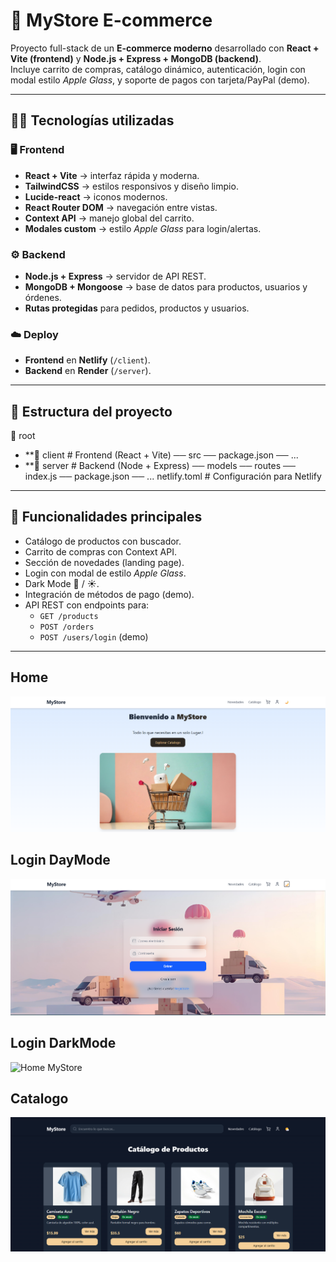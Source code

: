 # 🛒 MyStore E-commerce

Proyecto full-stack de un **E-commerce moderno** desarrollado con **React + Vite (frontend)** y **Node.js + Express + MongoDB (backend)**.  
Incluye carrito de compras, catálogo dinámico, autenticación, login con modal estilo *Apple Glass*, y soporte de pagos con tarjeta/PayPal (demo).

---

## 👩‍💻 Tecnologías utilizadas

### 🖥️ Frontend
- **React + Vite** → interfaz rápida y moderna.
- **TailwindCSS** → estilos responsivos y diseño limpio.
- **Lucide-react** → iconos modernos.
- **React Router DOM** → navegación entre vistas.
- **Context API** → manejo global del carrito.
- **Modales custom** → estilo *Apple Glass* para login/alertas.

### ⚙️ Backend
- **Node.js + Express** → servidor de API REST.
- **MongoDB + Mongoose** → base de datos para productos, usuarios y órdenes.
- **Rutas protegidas** para pedidos, productos y usuarios.

### ☁️ Deploy
- **Frontend** en **Netlify** (`/client`).
- **Backend** en **Render** (`/server`).

---

## 📂 Estructura del proyecto

📁 root
 - **📁 client # Frontend (React + Vite)
   ── src
   ── package.json
   ── ...
- **📁 server # Backend (Node + Express)
   ── models
   ── routes
   ── index.js
   ── package.json
   ── ...
netlify.toml # Configuración para Netlify


---

## 🔑 Funcionalidades principales

- Catálogo de productos con buscador.
- Carrito de compras con Context API.
- Sección de novedades (landing page).
- Login con modal de estilo *Apple Glass*.
- Dark Mode 🌙 / ☀️.
- Integración de métodos de pago (demo).
- API REST con endpoints para:
  - `GET /products`
  - `POST /orders`
  - `POST /users/login` (demo)

---

## Home

![Home MyStore](ReadImg/Home.png)

## Login DayMode

![Home MyStore](ReadImg/Login.png)

## Login DarkMode

![Home MyStore](ReadImg/LoginDak.png)

## Catalogo

![Home MyStore](ReadImg/Catalog.png)
